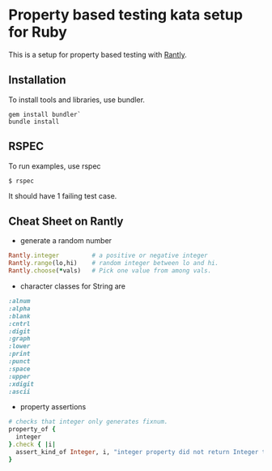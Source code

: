 # Property based testing kata setup for Ruby

This is a setup for property based testing with [Rantly](https://github.com/hayeah/rantly).

## Installation

To install tools and libraries, use bundler.

```
gem install bundler`
bundle install
```

## RSPEC

To run examples, use rspec

```
$ rspec
```

It should have 1 failing test case.


## Cheat Sheet on Rantly

* generate a random number
```ruby
Rantly.integer         # a positive or negative integer
Rantly.range(lo,hi)    # random integer between lo and hi.
Rantly.choose(*vals)   # Pick one value from among vals.
```

* character classes for String are
```ruby
:alnum
:alpha
:blank
:cntrl
:digit
:graph
:lower
:print
:punct
:space
:upper
:xdigit
:ascii
```

* property assertions
```ruby
# checks that integer only generates fixnum.
property_of {
  integer
}.check { |i|
  assert_kind_of Integer, i, "integer property did not return Integer type"
}
```